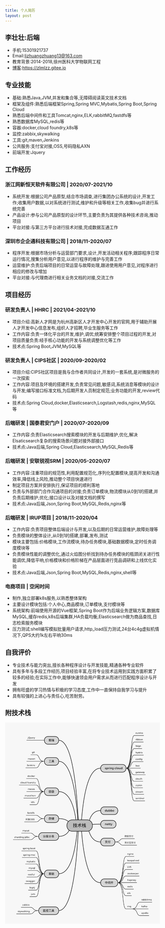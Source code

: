 ```yaml
---
title: 个人简历
layout: post
---   
```


## 李壮壮:后端
* 手机:15301921737
* Email:lizhuangzhuang13@163.com
* 教育背景:2014-2018,徐州医科大学物联网工程
* [博客](https://zlmlzz.gitee.io):https://zlmlzz.gitee.io

## 专业技能
* 基础:熟悉Java,JVM,并发和集合等,无障碍阅读英文技术文档
* 框架及组件:熟悉后端框架Spring,Spring MVC,Mybatis,Spring Boot,Spring Cloud
* 熟悉后端中间件和工具Tomcat,nginx,ELK,rabbitMQ,fastdfs等
* 熟悉数据库MySQL,redis等
* 容器:docker,cloud foundry,k8s等
* 监控:zabbix,skywalking
* 工具:git,maven,Jenkins
* 公共服务:支付宝对接,OSS,号码隐私AXN
* 前端开发:Jquery

## 工作经历
### 浙江网新恒天软件有限公司 | 2020/07-2021/10
* 系统开发:根据公司产品原型,结合市场调查,进行集团办公系统的设计,开发工作;收集用户数据,以对系统进行测试,维护和升级等相关工作,收集bug并进行系统完善
* 产品设计:参与公司产品原型的设计环节,主要负责为其提供各种技术咨询,推动项目
* 平台对接:与第三方平台进行技术对接,完成数据互通工作

### 深圳市企企通科技有限公司 | 2018/11-2020/07
* 程序开发:根据市场分析与运营部门要求,设计,开发活动相关程序;跟踪程序日常运行情况,搜集分析用户意见,以进行程序的维护与完善工作
* 运营维护:负责后端项目的日常运营与故障处理,跟进使用用户意见,对程序进行相应的修改与增加
* 平台对接:与代理商进行相关业务文档的对接,交流工作

## 项目经历
### 研发负责人 | HHRC | 2021/04-2021/10
* 项目介绍:高新人才网是为杭州高新区人才开发中心开发的官网,用于辅助开展人才开发中心信息发布,组织人才招聘,毕业生服务等工作
* 工作内容:负责一体化平台的开发,维护,调优;统筹安排整个项目过程的开发,对项目质量负责:经手核心功能的开发与系统调整优化等工作
* 技术点:Spring Boot,JVM,MySQL等

### 研发负责人 | CIPS社区 | 2020/09-2020/02
* 项目介绍:CIPS社区项目是我与合作者共同设计,开发的一套系统,是对微服务的一次探索
* 工作内容:项目及环境的搭建开发,负责常见问题,敏感词,系统消息等模块的设计与开发;编写接口标准文档,为后期开发人员制定规范;业务功能的开发,review代码
* 技术点:Spring Cloud,docker,Elasticsearch,Logstash,redis,nginx,MySQL等

### 后端研发 | 国泰君安门户 | 2020/07-2020/09
* 工作内容:负责Elasticsearch搜索模块的开发与后期维护,优化,解决Elsaticsearch复杂的搜索场景问题对接外部接口
* 技术点:Java后端,Spring Cloud,Elasticsearch,MySQL,Redis等

### 后端研发 | 安联锐视SRM | 2020/05-2020/07
* 工作内容:注重项目的规范性,利用配置规范化,序列化配置模块,提高开发和沟通效率,降低线上风险,推动整个项目快速进行
* 制定项目方案并安排执行,保证项目的顺利落地
* 负责与外部部门合作沟通项目的对接;负责订单模块,物流模块从0到1的搭建,并负责后期维护,优化;接口设计以及对接文档的撰写
* 技术点:Java后端,Json,Spring Boot,MySQL,Redis,nginx等

### 后端研发 | IRUP项目 | 2018/11-2020/04
* 工作内容:负责项目整体后端设计与开发,以及后期的日常运营维护,故障处理等
* 负责模块的整体设计,从0到1的搭建,部署,发布,测试
* 模块主要包括:价格模块,工作流模块,待办任务模块,基础数据模块,定时任务调度模块等
* 负责模块性能的调整优化,通过火焰图分析找到待办任务模块的瓶颈闭关进行性能调优,降低平响,价格模块和价格阶梯在产品层面进行竞品调研和上线优化实验
* 技术点:Java后端,Json,Spring Boot,MySQL,Redis,nginx,shell等

### 电商项目 | 空闲时间
* 制作,独立部署k8s服务,以熟悉整体架构
* 主要设计模块包括:个人中心,商品模块,订单模块,支付模块等
* 系统架构:前端使用开源的Vue框架,Spring Boot作为后端业务逻辑方案,数据库MySQL,缓存redis,k8s后端集群,HA负载均衡,Elasticsearch做为商品查找,日志检索服务模块
* 压力测试:shell编写模拟批量用户请求,http_load压力测试,24台4c4g虚拟机情况下,QPS大约1k左右平响30ms

## 自我评价
* 专业技术与能力突出,擅长各种程序设计与开发技能,精通各种专业软件
* 具有多年与多段工作经历,项目经验丰富,在将专业技术运用到实践方面积累了较多的经验;在实际工作中,能够快速领会用户需求从而进行匹配程序设计与开发
* 拥有旺盛的学习热情与积极的学习态度,工作中一直保持自我学习与提升
* 具有较强的上进心与责任心,吃苦耐劳。

## 附技术栈
![技术栈](/assets/img/interview.png)
